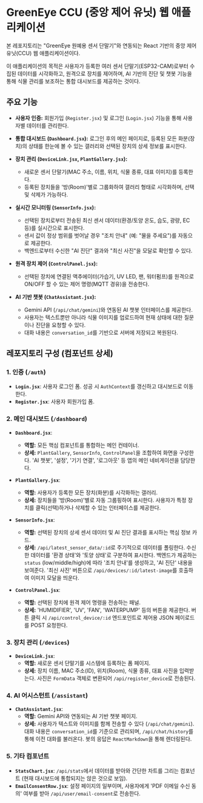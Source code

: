 # GreenEye CCU (중앙 제어 유닛) 웹 애플리케이션

본 레포지토리는 "GreenEye 원예용 센서 단말기"와 연동되는 React 기반의 중앙 제어 유닛(CCU) 웹 애플리케이션이다.

이 애플리케이션의 목적은 사용자가 등록한 여러 센서 단말기(ESP32-CAM)로부터 수집된 데이터를 시각화하고, 원격으로 장치를 제어하며, AI 기반의 진단 및 챗봇 기능을 통해 식물 관리를 보조하는 통합 대시보드를 제공하는 것이다.

## 주요 기능

* **사용자 인증:** 회원가입 (`Register.jsx`) 및 로그인 (`Login.jsx`) 기능을 통해 사용자별 데이터를 관리한다.

* **통합 대시보드 (`Dashboard.jsx`):** 로그인 후의 메인 페이지로, 등록된 모든 화분(장치)의 상태를 한눈에 볼 수 있는 갤러리와 선택된 장치의 상세 정보를 표시한다.

* **장치 관리 (`DeviceLink.jsx`, `PlantGallery.jsx`):**
    * 새로운 센서 단말기(MAC 주소, 이름, 위치, 식물 종류, 대표 이미지)를 등록한다.
    * 등록된 장치들을 '방(Room)'별로 그룹화하여 갤러리 형태로 시각화하며, 선택 및 삭제가 가능하다.

* **실시간 모니터링 (`SensorInfo.jsx`):**
    * 선택된 장치로부터 전송된 최신 센서 데이터(환경/토양 온도, 습도, 광량, EC 등)를 실시간으로 표시한다.
    * 센서 값이 정상 범위를 벗어날 경우 "조치 안내" (예: "물을 주세요")를 자동으로 제공한다.
    * 백엔드로부터 수신한 "AI 진단" 결과와 "최신 사진"을 모달로 확인할 수 있다.

* **원격 장치 제어 (`ControlPanel.jsx`):**
    * 선택된 장치에 연결된 액추에이터(가습기, UV LED, 팬, 워터펌프)를 원격으로 ON/OFF 할 수 있는 제어 명령(MQTT 경유)을 전송한다.

* **AI 기반 챗봇 (`ChatAssistant.jsx`):**
    * Gemini API (`/api/chat/gemini`)와 연동된 AI 챗봇 인터페이스를 제공한다.
    * 사용자는 텍스트뿐만 아니라 식물 이미지를 업로드하여 현재 상태에 대한 질문이나 진단을 요청할 수 있다.
    * 대화 내용은 `conversation_id`를 기반으로 서버에 저장되고 복원된다.

## 레포지토리 구성 (컴포넌트 상세)

### 1. 인증 (`/auth`)

* **`Login.jsx`**: 사용자 로그인 폼. 성공 시 `AuthContext`를 갱신하고 대시보드로 이동한다.
* **`Register.jsx`**: 사용자 회원가입 폼.

### 2. 메인 대시보드 (`/dashboard`)

* **`Dashboard.jsx`**:
    * **역할:** 모든 핵심 컴포넌트를 통합하는 메인 컨테이너.
    * **상세:** `PlantGallery`, `SensorInfo`, `ControlPanel`을 조합하여 화면을 구성한다. 'AI 챗봇', '설정', '기기 연결', '로그아웃' 등 앱의 메인 네비게이션을 담당한다.

* **`PlantGallery.jsx`**:
    * **역할:** 사용자가 등록한 모든 장치(화분)를 시각화하는 갤러리.
    * **상세:** 장치들을 '방(Room)'별로 자동 그룹핑하여 표시한다. 사용자가 특정 장치를 클릭(선택)하거나 삭제할 수 있는 인터페이스를 제공한다.

* **`SensorInfo.jsx`**:
    * **역할:** 선택된 장치의 상세 센서 데이터 및 AI 진단 결과를 표시하는 핵심 정보 카드.
    * **상세:** `/api/latest_sensor_data/:id`로 주기적으로 데이터를 폴링한다. 수신한 데이터를 '환경 상태'와 '토양 상태'로 구분하여 표시한다. 백엔드가 제공하는 `status` (low/middle/high)에 따라 '조치 안내'를 생성하고, 'AI 진단' 내용을 보여준다. '최신 사진' 버튼으로 `/api/devices/:id/latest-image`를 호출하여 이미지 모달을 띄운다.

* **`ControlPanel.jsx`**:
    * **역할:** 선택된 장치에 원격 제어 명령을 전송하는 패널.
    * **상세:** 'HUMIDIFIER', 'UV', 'FAN', 'WATERPUMP' 등의 버튼을 제공한다. 버튼 클릭 시 `/api/control_device/:id` 엔드포인트로 제어용 JSON 페이로드를 POST 요청한다.

### 3. 장치 관리 (`/devices`)

* **`DeviceLink.jsx`**:
    * **역할:** 새로운 센서 단말기를 시스템에 등록하는 폼 페이지.
    * **상세:** 장치 이름, MAC 주소(ID), 위치(Room), 식물 종류, 대표 사진을 입력받는다. 사진은 `FormData` 객체로 변환되어 `/api/register_device`로 전송된다.

### 4. AI 어시스턴트 (`/assistant`)

* **`ChatAssistant.jsx`**:
    * **역할:** Gemini API와 연동되는 AI 기반 챗봇 페이지.
    * **상세:** 사용자가 텍스트와 이미지를 함께 전송할 수 있다 (`/api/chat/gemini`). 대화 내용은 `conversation_id`를 기준으로 관리되며, `/api/chat/history`를 통해 이전 대화를 불러온다. 봇의 응답은 `ReactMarkdown`을 통해 렌더링된다.

### 5. 기타 컴포넌트

* **`StatsChart.jsx`**: `/api/stats`에서 데이터를 받아와 간단한 차트를 그리는 컴포넌트 (현재 대시보드에 통합되지는 않은 것으로 보임).
* **`EmailConsentRow.jsx`**: 설정 페이지의 일부이며, 사용자에게 'PDF 이메일 수신 동의' 여부를 받아 `/api/user/email-consent`로 전송한다.